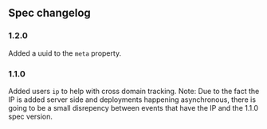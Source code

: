 ## Spec changelog

### 1.2.0
Added a uuid to the `meta` property.

### 1.1.0
Added users `ip` to help with cross domain tracking. Note: Due to the fact the IP is added server side and deployments happening asynchronous, there is going to be a small disrepency between events that have the IP and the 1.1.0 spec version.
